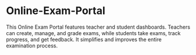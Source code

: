 # Online-Exam-Portal
This Online Exam Portal features teacher and student dashboards. Teachers can create, manage, and grade exams, while students take exams, track progress, and get feedback. It simplifies and improves the entire examination process.
